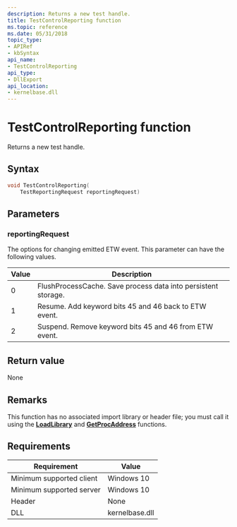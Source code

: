 ```yaml
---
description: Returns a new test handle.
title: TestControlReporting function
ms.topic: reference
ms.date: 05/31/2018
topic_type: 
- APIRef
- kbSyntax
api_name: 
- TestControlReporting
api_type: 
- DllExport
api_location: 
- kernelbase.dll
---
```


# TestControlReporting function

Returns a new test handle.

## Syntax


```C++
void TestControlReporting(
    TestReportingRequest reportingRequest)
```



## Parameters

### reportingRequest

The options for changing emitted ETW event. This parameter can have the following values.

| Value | Description |
|-------|-------------|
| 0 | FlushProcessCache. Save process data into persistent storage. |
| 1 | Resume. Add keyword bits 45 and 46 back to ETW event. | 
| 2 | Suspend. Remove keyword bits 45 and 46 from ETW event. |


## Return value

None

## Remarks

This function has no associated import library or header file; you must call it using the [**LoadLibrary**](/windows/win32/api/libloaderapi/nf-libloaderapi-loadlibrarya) and [**GetProcAddress**](/windows/win32/api/libloaderapi/nf-libloaderapi-getprocaddress) functions.

## Requirements

| Requirement | Value |
|-------------------------------------|-----------------------------------------|
| Minimum supported client | Windows 10                          |
| Minimum supported server | Windows 10                                |
| Header                   | None  |
| DLL                      | kernelbase.dll |



 

 




